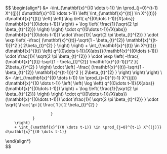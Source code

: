 $$
\begin{align*}
&= -\int_{\mathbf{x}^{(0 \dots t-1)} \in \prod_{j=0}^{t-1} X^{(j)}} d\mathbf{x}^{(0 \dots t-1)}
        \left(
                \int_{\mathbf{x}^{(t)} \in X^{(t)}} d\mathbf{x}^{(t)}
                \left(
                        \left(
                                \log \left(
                                        q^{(0\dots t-1)}_{X_{abs}}(\mathbf{x}^{(0\dots t-1)})
                                \right)
                                + \log \left(
                                        \frac{1}{\sqrt{2 \pi \beta_{t}^{2}}}
                                \right)
                        \right)
                        \cdot q^{(0\dots t-1)}_{X_{abs}}(\mathbf{x}^{(0\dots t-1)})
                        \cdot \frac{1}{
                                \sqrt{2 \pi \beta_{t}^{2}}
                        }
                        \cdot \exp \left(
                                -\frac{
                                        (\mathbf{x}^{(t)}-\sqrt{1 - \beta_{t}^{2}} \mathbf{x}^{(t-1)})^2
                                }{
                                        2\beta_{t}^{2}
                                }
                        \right)
                \right)
                + \int_{\mathbf{x}^{(t)} \in X^{(t)}} d\mathbf{x}^{(t)}
                \left(
                        q^{(0\dots t-1)}_{X_{abs}}(\mathbf{x}^{(0\dots t-1)})
                        \cdot \frac{1}{
                                \sqrt{2 \pi \beta_{t}^{2}}
                        }
                        \cdot \exp \left(
                                -\frac{
                                        (\mathbf{x}^{(t)}-\sqrt{1 - \beta_{t}^{2}} \mathbf{x}^{(t-1)})^2
                                }{
                                        2\beta_{t}^{2}
                                }
                        \right)
                        \cdot \left(
                                -\frac{
                                        (\mathbf{x}^{(t)}-\sqrt{1 - \beta_{t}^{2}} \mathbf{x}^{(t-1)})^2
                                }{
                                        2\beta_{t}^{2}
                                }
                        \right)
                \right)
        \right) \\
&= -\int_{\mathbf{x}^{(0 \dots t-1)} \in \prod_{j=0}^{t-1} X^{(j)}} d\mathbf{x}^{(0 \dots t-1)}
        \left(
                \left(
                        \log \left(
                                q^{(0\dots t-1)}_{X_{abs}}(\mathbf{x}^{(0\dots t-1)})
                        \right)
                        + \log \left(
                                \frac{1}{\sqrt{2 \pi \beta_{t}^{2}}}
                        \right)
                \right)
                \cdot q^{(0\dots t-1)}_{X_{abs}}(\mathbf{x}^{(0\dots t-1)})
                \cdot \frac{1}{
                        \sqrt{2 \pi \beta_{t}^{2}}
                }
                \cdot \sqrt{
                        \frac{
                                \pi
                        }{
                                \frac{
                                        1
                                }{
                                        2 \beta_{t}^{2}
                                }
                        
                        }
                }
        \right)
        + \int_{\mathbf{x}^{(0 \dots t-1)} \in \prod_{j=0}^{t-1} X^{(j)}} d\mathbf{x}^{(0 \dots t-1)}
\end{align*}              
$$